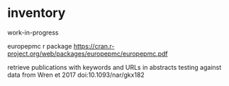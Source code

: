 # inventory
work-in-progress

europepmc r package
https://cran.r-project.org/web/packages/europepmc/europepmc.pdf

retrieve publications with keywords and URLs in abstracts
testing against data from Wren et 2017 doi:10.1093/nar/gkx182

